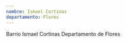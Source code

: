 ```yaml
---
nombre: Ismael Cortinas
departamento: Flores
---
```


Barrio Ismael Cortinas
Departamento de Flores
